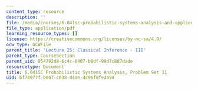 ```yaml
---
content_type: resource
description: ''
file: /media/courses/6-041sc-probabilistic-systems-analysis-and-applied-probability-fall-2013/bf74977fb047c638d4ae4c96f8fe3a94_MIT6_041SCF13_assn11.pdf
file_type: application/pdf
learning_resource_types: []
license: https://creativecommons.org/licenses/by-nc-sa/4.0/
ocw_type: OCWFile
parent_title: 'Lecture 25: Classical Inference - III'
parent_type: CourseSection
parent_uid: 954792d8-6c4c-0407-b8df-99d7c887dade
resourcetype: Document
title: 6.041SC Probabilistic Systems Analysis, Problem Set 11
uid: bf74977f-b047-c638-d4ae-4c96f8fe3a94
---
```

